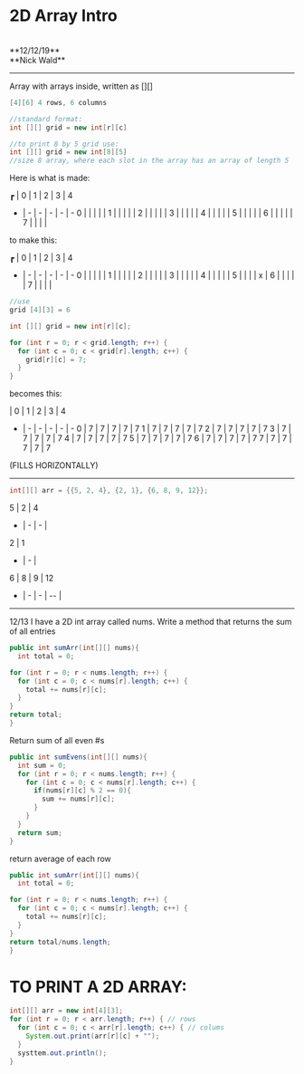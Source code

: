 # **2D Array Intro**

<br>
**12/12/19**<br>
**Nick Wald**

--------------------------------------------------------------------------------

Array with arrays inside, written as [][]

```java
[4][6] 4 rows, 6 columns

//standard format:
int [][] grid = new int[r][c]

//to print 8 by 5 grid use:
int [][] grid = new int[8][5]
//size 8 array, where each slot in the array has an array of length 5
```

Here is what is made:

┏ | 0 | 1 | 2 | 3 | 4
- | - | - | - | - | -
0 |   |   |   |   |
1 |   |   |   |   |
2 |   |   |   |   |
3 |   |   |   |   |
4 |   |   |   |   |
5 |   |   |   |   |
6 |   |   |   |   |
7 |   |   |   |

to make this:

┏ | 0 | 1 | 2 | 3 | 4
- | - | - | - | - | -
0 |   |   |   |   |
1 |   |   |   |   |
2 |   |   |   |   |
3 |   |   |   |   |
4 |   |   |   |   |
5 |   |   |   | x |
6 |   |   |   |   |
7 |   |   |   |

```java
//use
grid [4][3] = 6
```

```java
int [][] grid = new int[r][c];

for (int r = 0; r < grid.length; r++) {
  for (int c = 0; c < grid[r].length; c++) {
    grid[r][c] = 7;
  }
}
```

becomes this:

  | 0 | 1 | 2 | 3 | 4
- | - | - | - | - | -
0 | 7 | 7 | 7 | 7 | 7
1 | 7 | 7 | 7 | 7 | 7
2 | 7 | 7 | 7 | 7 | 7
3 | 7 | 7 | 7 | 7 | 7
4 | 7 | 7 | 7 | 7 | 7
5 | 7 | 7 | 7 | 7 | 7
6 | 7 | 7 | 7 | 7 | 7
7 | 7 | 7 | 7 | 7 | 7

(FILLS HORIZONTALLY)

--------------------------------------------------------------------------------

```java
int[][] arr = {{5, 2, 4}, {2, 1}, {6, 8, 9, 12}};
```

5 | 2 | 4
- | - | -
  |

2 | 1
- | -
  |

6 | 8 | 9 | 12
- | - | - | --
  |

--------------------------------------------------------------------------------

12/13 I have a 2D int array called nums. Write a method that returns the sum of all entries

```java
public int sumArr(int[][] nums){
  int total = 0;

for (int r = 0; r < nums.length; r++) {
  for (int c = 0; c < nums[r].length; c++) {
    total += nums[r][c];
  }
}
return total;
}
```

Return sum of all even #s

```java
public int sumEvens(int[][] nums){
  int sum = 0;
  for (int r = 0; r < nums.length; r++) {
    for (int c = 0; c < nums[r].length; c++) {
      if(nums[r][c] % 2 == 0){
        sum += nums[r][c];
      }
    }
  }
  return sum;
}
```

return average of each row

```java
public int sumArr(int[][] nums){
  int total = 0;

for (int r = 0; r < nums.length; r++) {
  for (int c = 0; c < nums[r].length; c++) {
    total += nums[r][c];
  }
}
return total/nums.length;
}
```

# TO PRINT A 2D ARRAY:

```java
int[][] arr = new int[4][3];
for (int r = 0; r < arr.length; r++) { // rows
  for (int c = 0; c < arr[r].length; c++) { // colums
    System.out.print(arr[r][c] + "");
  }
  systtem.out.println();
}
```
